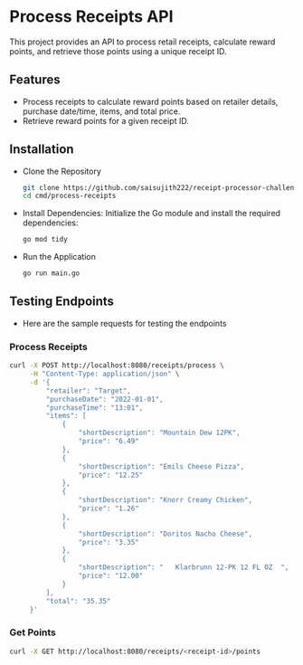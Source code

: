 # Process Receipts API

This project provides an API to process retail receipts, calculate reward points, and retrieve those points using a unique receipt ID.

## Features

- Process receipts to calculate reward points based on retailer details, purchase date/time, items, and total price.
- Retrieve reward points for a given receipt ID.

## Installation

- Clone the Repository
   ```bash
   git clone https://github.com/saisujith222/receipt-processor-challenge.git
   cd cmd/process-receipts
	```
- Install Dependencies: Initialize the Go module and install the required dependencies:
  ```bash
  go mod tidy
  ```

- Run the Application
  ```bash
  go run main.go
  ```

## Testing Endpoints
- Here are the sample requests for testing the endpoints
### Process Receipts
```bash
curl -X POST http://localhost:8080/receipts/process \
     -H "Content-Type: application/json" \
     -d '{
         "retailer": "Target",
         "purchaseDate": "2022-01-01",
         "purchaseTime": "13:01",
         "items": [
             {
                 "shortDescription": "Mountain Dew 12PK",
                 "price": "6.49"
             },
             {
                 "shortDescription": "Emils Cheese Pizza",
                 "price": "12.25"
             },
             {
                 "shortDescription": "Knorr Creamy Chicken",
                 "price": "1.26"
             },
             {
                 "shortDescription": "Doritos Nacho Cheese",
                 "price": "3.35"
             },
             {
                 "shortDescription": "   Klarbrunn 12-PK 12 FL OZ  ",
                 "price": "12.00"
             }
         ],
         "total": "35.35"
     }'
```

### Get Points
```bash
curl -X GET http://localhost:8080/receipts/<receipt-id>/points
```
